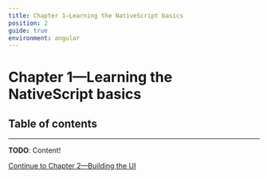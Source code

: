 ```yaml
---
title: Chapter 1—Learning the NativeScript basics
position: 2
guide: true
environment: angular
---
```


# Chapter 1—Learning the NativeScript basics

## Table of contents

---

**TODO**: Content!

<div class="next-chapter-link-container">
  <a href="ng-chapter-2">Continue to Chapter 2—Building the UI</a>
</div>
